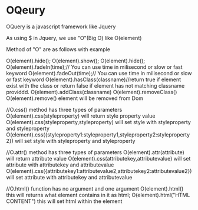 # OQeury
OQuery is a javascript framework like Jquery

As using $ in Jquery, we use "O"(Big O) like O(element)

Method of "O" are as follows with example

O(element).hide();
O(element).show();
O(element).hide();
O(element).fadeIn(time);// You can use time in milisecond or slow or fast keyword
O(element).fadeOut(time);// You can use time in milisecond or slow or fast keyword
O(element).hasClass(classname)//return true if element exist with the class or return false if element has not matching classname providdd.
O(element).addClass(classname)
O(element).removeClass()
O(element).remove() element will be removed from Dom

//O.css() method has three types of parameters
O(element).css(styleproperty) will return style property value
O(element).css(styleproperty,styleproperty) will set style with styleproperty and styleproperty
O(element).css({styleproperty1:styleproperty1,styleproperty2:styleproperty2}) will set style with styleproperty and styleproperty

//O.attr() method has three types of parameters
O(element).attr(attribute) will return attribute value
O(element).css(attributekey,attributevalue) will set attribute with attributekey and attributevalue
O(element).css({attributekey1:attributevalue2,attributekey2:attributevalue2}) will set attribute with attributekey and attributevalue

//O.html() function has no argument and one argument
O(element).html() this will returns what element contains in it as html;
O(element).html("HTML CONTENT") this will set html within the element




